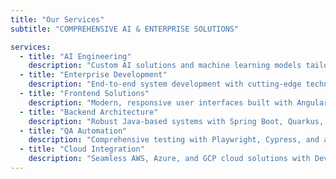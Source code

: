 ```yaml
---
title: "Our Services"
subtitle: "COMPREHENSIVE AI & ENTERPRISE SOLUTIONS"

services:
  - title: "AI Engineering"
    description: "Custom AI solutions and machine learning models tailored to your business needs"
  - title: "Enterprise Development"
    description: "End-to-end system development with cutting-edge technologies and best practices"
  - title: "Frontend Solutions"
    description: "Modern, responsive user interfaces built with Angular, React, and latest frameworks"
  - title: "Backend Architecture"
    description: "Robust Java-based systems with Spring Boot, Quarkus, and microservices"
  - title: "QA Automation"
    description: "Comprehensive testing with Playwright, Cypress, and automated CI/CD pipelines"
  - title: "Cloud Integration"
    description: "Seamless AWS, Azure, and GCP cloud solutions with DevOps excellence"
---
```

